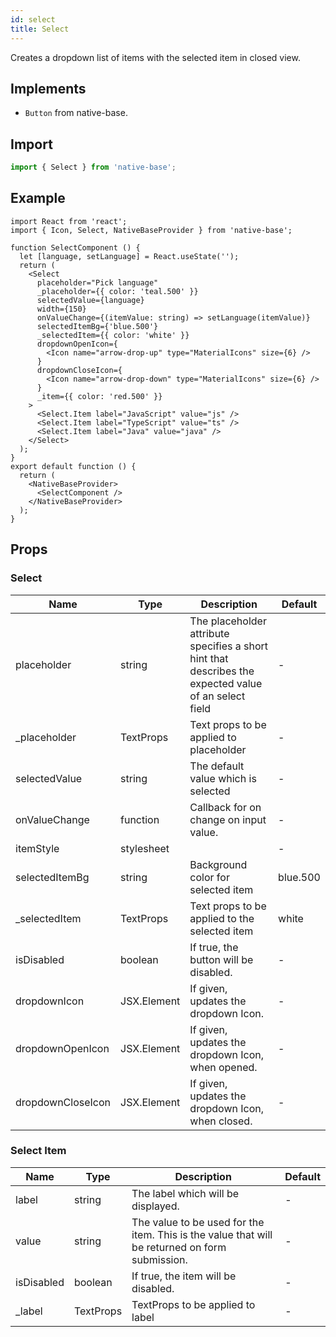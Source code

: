 ```yaml
---
id: select
title: Select
---
```


Creates a dropdown list of items with the selected item in closed view.

## Implements

- `Button` from native-base.

## Import

```jsx
import { Select } from 'native-base';
```

## Example

```SnackPlayer name=Select%20Example
import React from 'react';
import { Icon, Select, NativeBaseProvider } from 'native-base';

function SelectComponent () {
  let [language, setLanguage] = React.useState('');
  return (
    <Select
      placeholder="Pick language"
      _placeholder={{ color: 'teal.500' }}
      selectedValue={language}
      width={150}
      onValueChange={(itemValue: string) => setLanguage(itemValue)}
      selectedItemBg={'blue.500'}
      _selectedItem={{ color: 'white' }}
      dropdownOpenIcon={
        <Icon name="arrow-drop-up" type="MaterialIcons" size={6} />
      }
      dropdownCloseIcon={
        <Icon name="arrow-drop-down" type="MaterialIcons" size={6} />
      }
      _item={{ color: 'red.500' }}
    >
      <Select.Item label="JavaScript" value="js" />
      <Select.Item label="TypeScript" value="ts" />
      <Select.Item label="Java" value="java" />
    </Select>
  );
}
export default function () {
  return (
    <NativeBaseProvider>
      <SelectComponent />
    </NativeBaseProvider>
  );
}
```

## Props

### Select

| Name              | Type        | Description                                                                                           | Default  |
| ----------------- | ----------- | ----------------------------------------------------------------------------------------------------- | -------- |
| placeholder       | string      | The placeholder attribute specifies a short hint that describes the expected value of an select field | -        |
| \_placeholder     | TextProps   | Text props to be applied to placeholder                                                               | -        |
| selectedValue     | string      | The default value which is selected                                                                   | -        |
| onValueChange     | function    | Callback for on change on input value.                                                                | -        |
| itemStyle         | stylesheet  |                                                                                                       | -        |
| selectedItemBg    | string      | Background color for selected item                                                                    | blue.500 |
| \_selectedItem    | TextProps   | Text props to be applied to the selected item                                                         | white    |
| isDisabled        | boolean     | If true, the button will be disabled.                                                                 | -        |
| dropdownIcon      | JSX.Element | If given, updates the dropdown Icon.                                                                  | -        |
| dropdownOpenIcon  | JSX.Element | If given, updates the dropdown Icon, when opened.                                                     | -        |
| dropdownCloseIcon | JSX.Element | If given, updates the dropdown Icon, when closed.                                                     | -        |

### Select Item

| Name       | Type      | Description                                                                                    | Default |
| ---------- | --------- | ---------------------------------------------------------------------------------------------- | ------- |
| label      | string    | The label which will be displayed.                                                             | -       |
| value      | string    | The value to be used for the item. This is the value that will be returned on form submission. | -       |
| isDisabled | boolean   | If true, the item will be disabled.                                                            | -       |
| \_label    | TextProps | TextProps to be applied to label                                                               | -       |
